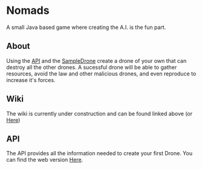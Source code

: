 Nomads
======

A small Java based game where creating the A.I. is the fun part.

About
-----
Using the [API](https://github.com/tgrosinger/Nomads/downloads) and the [SampleDrone](https://github.com/tgrosinger/Nomads-Sample-Drone) create a drone of your own that can destroy all the other drones.
A sucessful drone will be able to gather resources, avoid the law and other malicious drones, and even reproduce to increase it's forces.

Wiki
----
The wiki is currently under construction and can be found linked above (or [Here](https://github.com/tgrosinger/Nomads/wiki))

API
---
The API provides all the information needed to create your first Drone.  You can find the web version [Here](http://grosinger.net/nomads/API).
